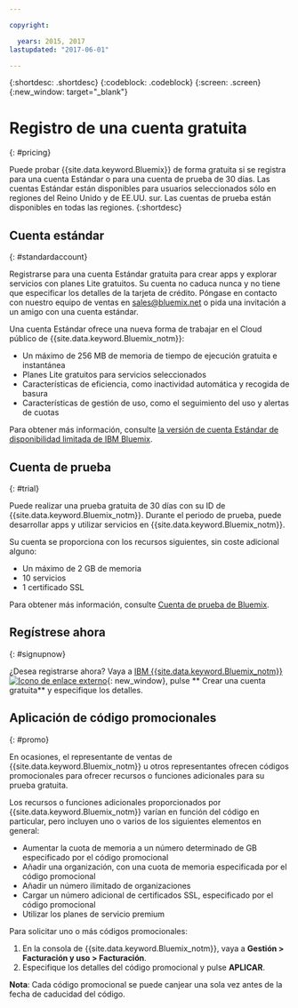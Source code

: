 ```yaml
---

copyright:

  years: 2015, 2017
lastupdated: "2017-06-01"

---
```


{:shortdesc: .shortdesc}
{:codeblock: .codeblock}
{:screen: .screen}
{:new_window: target="_blank"}

# Registro de una cuenta gratuita
{: #pricing}

Puede probar {{site.data.keyword.Bluemix}} de forma gratuita si se registra para una cuenta Estándar o para una cuenta de prueba de 30 días. Las cuentas Estándar están disponibles para usuarios seleccionados sólo en regiones del Reino Unido y de EE.UU. sur. Las cuentas de prueba están disponibles en todas las regiones. 
{:shortdesc}

## Cuenta estándar
{: #standardaccount}

Registrarse para una cuenta Estándar gratuita para crear apps y explorar servicios con planes Lite gratuitos. Su cuenta no caduca nunca y no tiene que especificar los detalles de la tarjeta de crédito. Póngase en contacto con nuestro equipo de ventas en sales@bluemix.net o pida una invitación a un amigo con una cuenta estándar. 

Una cuenta Estándar ofrece una nueva forma de trabajar en el Cloud público de {{site.data.keyword.Bluemix_notm}}:
  * Un máximo de 256 MB de memoria de tiempo de ejecución gratuita e instantánea
  * Planes Lite gratuitos para servicios seleccionados
  * Características de eficiencia, como inactividad automática y recogida de basura
  * Características de gestión de uso, como el seguimiento del uso y alertas de cuotas

Para obtener más información, consulte [la versión de cuenta Estándar de disponibilidad limitada de IBM Bluemix](/docs/pricing/standard_account.html#betaintro).

## Cuenta de prueba
{: #trial}

Puede realizar una prueba gratuita de 30 días con su ID de {{site.data.keyword.Bluemix_notm}}. Durante el periodo de prueba, puede desarrollar apps y utilizar servicios en {{site.data.keyword.Bluemix_notm}}.

Su cuenta se proporciona con los recursos siguientes, sin coste adicional alguno:
  * Un máximo de 2 GB de memoria
  * 10 servicios
  * 1 certificado SSL

Para obtener más información, consulte [Cuenta de prueba de Bluemix](/docs/pricing/index.html#bmtrial).

## Regístrese ahora
{: #signupnow}

¿Desea registrarse ahora? Vaya a [IBM {{site.data.keyword.Bluemix_notm}} ![Icono de enlace externo](../icons/launch-glyph.svg)](https://console.ng.bluemix.net/){: new_window}, pulse ** Crear una cuenta gratuita** y especifique los detalles.  

## Aplicación de código promocionales
{: #promo}

En ocasiones, el representante de ventas de {{site.data.keyword.Bluemix_notm}} u otros representantes ofrecen códigos promocionales para ofrecer recursos o funciones adicionales para su prueba gratuita. 

Los recursos o funciones adicionales proporcionados por {{site.data.keyword.Bluemix_notm}} varían en función del código en particular, pero incluyen uno o varios de los siguientes elementos en general:

  * Aumentar la cuota de memoria a un número determinado de GB especificado por el código promocional
  * Añadir una organización, con una cuota de memoria especificada por el código promocional
  * Añadir un número ilimitado de organizaciones
  * Cargar un número adicional de certificados SSL, especificado por el código promocional
  * Utilizar los planes de servicio premium

Para solicitar uno o más códigos promocionales:
1. En la consola de {{site.data.keyword.Bluemix_notm}}, vaya a **Gestión > Facturación y uso > Facturación**. 
2. Especifique los detalles del código promocional y pulse **APLICAR**.

**Nota**: Cada código promocional se puede canjear una sola vez antes de la fecha de caducidad del código.



